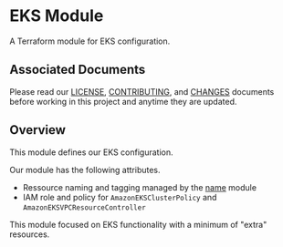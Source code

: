 # EKS Module
A Terraform module for EKS configuration.

## Associated Documents
Please read our [LICENSE][lice], [CONTRIBUTING][cont], and [CHANGES][chge]
documents before working in this project and anytime they are updated.

## Overview
This module defines our EKS configuration.

Our module has the following attributes.
- Ressource naming and tagging managed by the [name][name] module
- IAM role and policy for `AmazonEKSClusterPolicy` and
  `AmazonEKSVPCResourceController`

This module focused on EKS functionality with a minimum of "extra" resources.

<!-- LINKS -->
[chge]: ./CHANGES.md
[cont]: ./CONTRIBUTING.md
[lice]: ./LICENSE.md
[name]: https://www.s3d.club/docs/source/name/overview
